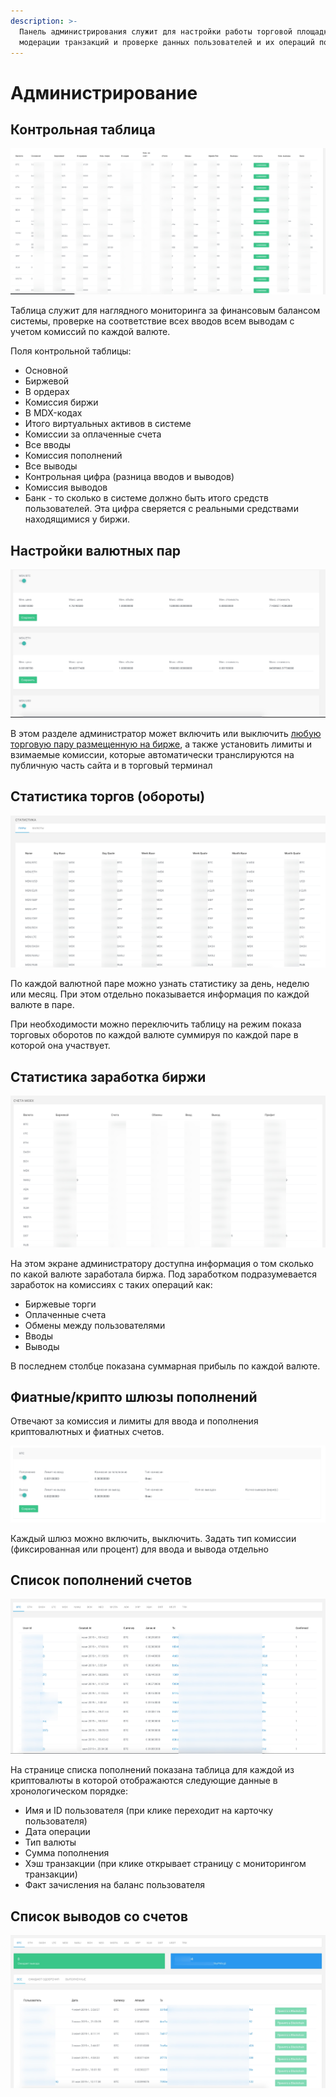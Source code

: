 ```yaml
---
description: >-
  Панель администрирования служит для настройки работы торговой площадки,
  модерации транзакций и проверке данных пользователей и их операций по запросам
---
```


# Администрирование

## Контрольная таблица

![&#x43F;&#x440;&#x438;&#x43C;&#x435;&#x440; &#x43A;&#x43E;&#x43D;&#x442;&#x440;&#x43E;&#x43B;&#x44C;&#x43D;&#x43E;&#x439; &#x442;&#x430;&#x431;&#x43B;&#x438;&#x446;&#x44B;](../.gitbook/assets/image%20%2818%29.png)

Таблица служит для наглядного мониторинга за финансовым балансом системы, проверке на соответствие всех вводов всем выводам с учетом комиссий по каждой валюте.

Поля контрольной таблицы:

* Основной
* Биржевой
* В ордерах
* Комиссия биржи
* В MDX-кодах
* Итого виртуальных активов в системе
* Комиссии за оплаченные счета
* Все вводы
* Комиссия пополнений
* Все выводы
* Контрольная цифра \(разница вводов и выводов\)
* Комиссия выводов
* Банк - то сколько в системе должно быть итого средств пользователей. Эта цифра сверяется с реальными средствами находящимися у биржи.

## Настройки валютных пар

![&#x43F;&#x440;&#x438;&#x43C;&#x435;&#x440; &#x44D;&#x43A;&#x440;&#x430;&#x43D;&#x430; &#x43D;&#x430;&#x441;&#x442;&#x440;&#x43E;&#x439;&#x43A;&#x438; &#x432;&#x430;&#x43B;&#x44E;&#x442;&#x43D;&#x44B;&#x445; &#x43F;&#x430;&#x440;](../.gitbook/assets/image%20%283%29.png)

В этом разделе администратор может включить или выключить [любую торговую пару размещенную на бирже](instrumenty.md#torgovaya-ploshadka-birzha), а также установить лимиты и взимаемые комиссии, которые автоматически транслируются на публичную часть сайта и в торговый терминал

## Статистика торгов \(обороты\)

![&#x41F;&#x440;&#x438;&#x43C;&#x435;&#x440; &#x441;&#x442;&#x430;&#x442;&#x438;&#x441;&#x442;&#x438;&#x43A;&#x438; &#x442;&#x43E;&#x440;&#x433;&#x43E;&#x432; &#x43F;&#x43E; &#x43F;&#x430;&#x440;&#x430;&#x43C;](../.gitbook/assets/image%20%2815%29.png)

По каждой валютной паре можно узнать статистику за день, неделю или месяц. При этом отдельно показывается информация по каждой валюте в паре.

При необходимости можно переключить таблицу на режим показа торговых оборотов по каждой валюте суммируя по каждой паре в которой она участвует.

## Статистика заработка биржи

![&#x41F;&#x440;&#x438;&#x43C;&#x435;&#x440; &#x44D;&#x43A;&#x440;&#x430;&#x43D;&#x430; &#x441;&#x442;&#x430;&#x442;&#x438;&#x441;&#x442;&#x438;&#x43A;&#x438; &#x431;&#x438;&#x440;&#x436;&#x438;](../.gitbook/assets/image%20%2817%29.png)

На этом экране администратору доступна информация о том сколько по какой валюте заработала биржа. Под заработком подразумевается заработок на комиссиях с таких операций как:

* Биржевые торги
* Оплаченные счета
* Обмены между пользователями
* Вводы
* Выводы

В последнем столбце показана суммарная прибыль по каждой валюте.

## Фиатные/крипто шлюзы пополнений

Отвечают за комиссия и лимиты для ввода и пополнения криптовалютных и фиатных счетов.

![&#x41F;&#x440;&#x438;&#x43C;&#x435;&#x440; &#x43D;&#x430;&#x441;&#x442;&#x440;&#x43E;&#x439;&#x43A;&#x438; &#x43A;&#x43E;&#x43C;&#x438;&#x441;&#x441;&#x438;&#x439; &#x434;&#x43B;&#x44F; &#x432;&#x432;&#x43E;&#x434;&#x430;/&#x432;&#x44B;&#x432;&#x43E;&#x434;&#x430; BTC](../.gitbook/assets/image%20%285%29.png)

Каждый шлюз можно включить, выключить. Задать тип комиссии \(фиксированная или процент\) для ввода и вывода отдельно

## Список пополнений счетов

![&#x43F;&#x440;&#x438;&#x43C;&#x435;&#x440; &#x445;&#x440;&#x43E;&#x43D;&#x43E;&#x43B;&#x43E;&#x433;&#x438;&#x447;&#x435;&#x441;&#x43A;&#x43E;&#x433;&#x43E; &#x441;&#x43F;&#x438;&#x441;&#x43A;&#x430; &#x43F;&#x43E;&#x43F;&#x43E;&#x43B;&#x43D;&#x435;&#x43D;&#x438;&#x439; &#x43F;&#x43E; BTC](../.gitbook/assets/image%20%284%29.png)

На странице списка пополнений показана таблица для каждой из криптовалюты в которой отображаются следующие данные в хронологическом порядке:

* Имя и ID пользователя \(при клике переходит на карточку пользователя\)
* Дата операции
* Тип валюты
* Сумма пополнения
* Хэш транзакции \(при клике открывает страницу с мониторингом транзакции\)
* Факт зачисления на баланс пользователя

## Список выводов со счетов

![&#x41F;&#x440;&#x438;&#x43C;&#x435;&#x440; &#x441;&#x442;&#x440;&#x430;&#x43D;&#x438;&#x446;&#x44B; &#x441;&#x43F;&#x438;&#x441;&#x43A;&#x430; &#x432;&#x44B;&#x432;&#x43E;&#x434;&#x43E;&#x432;](../.gitbook/assets/image%20%2821%29.png)



